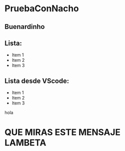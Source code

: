 # PruebaConNacho
## Buenardinho
## Lista:
* Item 1
* Item 2
* Item 3

## Lista desde VScode:
* Item 1
* Item 2 
* Item 3

hola

# QUE MIRAS ESTE MENSAJE LAMBETA